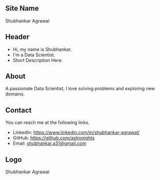 ## Site Name
Shubhankar Agrawal

## Header
- Hi, my name is Shubhankar. 
- I'm a Data Scientist.
- Short Description Here.

## About
A passionate Data Scientist, I love solving problems and exploring new domains.

## Contact
You can reach me at the following links.
- LinkedIn: https://www.linkedin.com/in/shubhankar-agrawal/
- GitHub: https://github.com/astronights
- Email: shubhankar.a31@gmail.com

## Logo
Shubhankar Agrawal